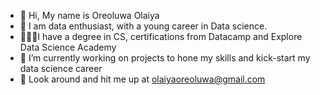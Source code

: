 - 👋 Hi, My name is Oreoluwa Olaiya
- 🎺 I am data enthusiast, with a young career in Data science.
- 👩🏻‍💻I have a degree in CS, certifications from Datacamp and Explore Data Science Academy
- 🌱 I’m currently working on projects to hone my skills and kick-start my data science career
- 👀 Look around and hit me up at olaiyaoreoluwa@gmail.com 

<!---
kachi-k/kachi-k is a ✨ special ✨ repository because its `README.md` (this file) appears on your GitHub profile.
You can click the Preview link to take a look at your changes.
--->
